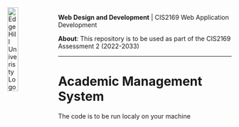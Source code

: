 <img  align="left" src="https://www.edgehill.ac.uk/wp-content/ehu-themes/ehu-wordpress-theme/resources/images/ehu_logo.svg" alt="Edge Hill Univeristy Logo" title="EHU Logo" style="width:22%" />

<p align="left"> <b>Web Design and Development</b> | CIS2169 Web Application Development</p>

<p align="left"> <b>About</b>: This repository is to be used as part of the CIS2169 Assessment 2 (2022-2033)</p>

---

# Academic Management System 

The code is to be run localy on your machine
